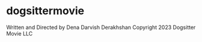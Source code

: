 # dogsittermovie
Written and Directed
by
Dena Darvish Derakhshan
Copyright 2023 Dogsitter Movie LLC
